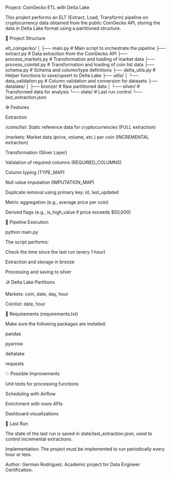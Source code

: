 Project: CoinGecko ETL with Delta Lake

This project performs an ELT (Extract, Load, Transform) pipeline on cryptocurrency data obtained from the public CoinGecko API, storing the data in Delta Lake format using a partitioned structure.

📂 Project Structure

elt_coingecko/
│
├── main.py                       # Main script to orchestrate the pipeline
├── extract.py                    # Data extraction from the CoinGecko API
├── process_markets.py           # Transformation and loading of market data
├── process_coinlist.py          # Transformation and loading of coin list data
├── schema.py                    # Schema and column/type definitions
├── delta_utils.py               # Helper functions to save/upsert to Delta Lake
├── utils/
│   └── data_validation.py       # Column validation and conversion for datasets
├── datalake/
│   ├── bronze/                  # Raw partitioned data
│   └── silver/                  # Transformed data for analysis
└── state/                       # Last run control
    └── last_extraction.json






⚙️ Features

Extraction

/coins/list: Static reference data for cryptocurrencies (FULL extraction)

/markets: Market data (price, volume, etc.) per coin (INCREMENTAL extraction)

Transformation (Silver Layer)

Validation of required columns (REQUIRED_COLUMNS)

Column typing (TYPE_MAP)

Null value imputation (IMPUTATION_MAP)

Duplicate removal using primary key: id, last_updated

Metric aggregation (e.g., average price per coin)

Derived flags (e.g., is_high_value if price exceeds $50,000)

🧪 Pipeline Execution

python main.py

The script performs:

Check the time since the last run (every 1 hour)

Extraction and storage in bronze

Processing and saving to silver

🪙 Delta Lake Partitions

Markets: coin, date, day, hour

Coinlist: date, hour

📌 Requirements (requirements.txt)

Make sure the following packages are installed:

pandas

pyarrow

deltalake

requests

✨ Possible Improvements

Unit tests for processing functions

Scheduling with Airflow

Enrichment with more APIs

Dashboard visualizations

📅 Last Run

The state of the last run is saved in state/last_extraction.json, used to control incremental extractions.

Implementation: The project must be implemented to run periodically every hour or less.

Author: German Rodriguez. Academic project for Data Engineer Certification.

